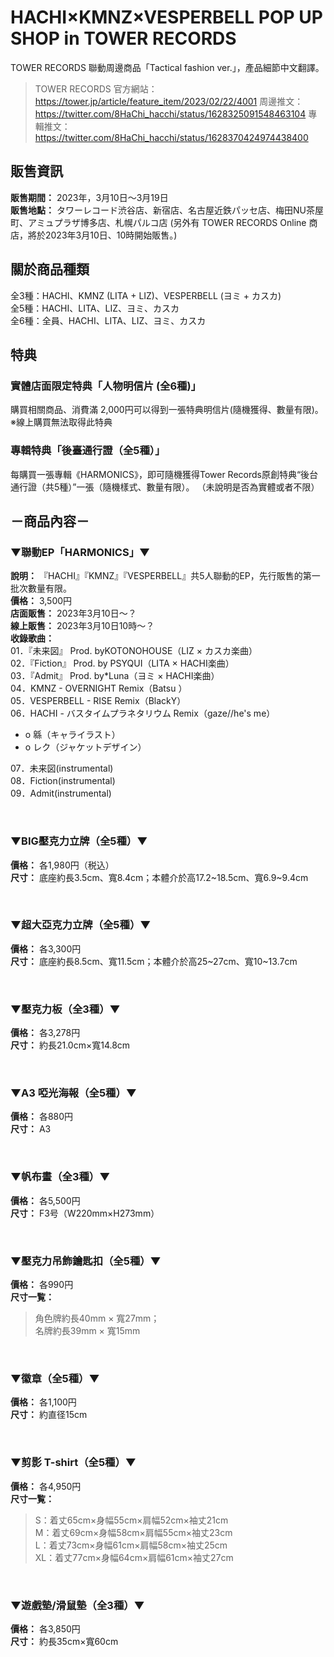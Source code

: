 # HACHI×KMNZ×VESPERBELL POP UP SHOP in TOWER RECORDS

TOWER RECORDS 聯動周邊商品「Tactical fashion ver.」，產品細節中文翻譯。

> TOWER RECORDS 官方網站：https://tower.jp/article/feature_item/2023/02/22/4001
> 周邊推文：https://twitter.com/8HaChi_hacchi/status/1628325091548463104
> 專輯推文：https://twitter.com/8HaChi_hacchi/status/1628370424974438400

## 販售資訊

**販售期間：** 2023年，3月10日～3月19日  
**販售地點：** タワーレコード渋谷店、新宿店、名古屋近鉄パッセ店、梅田NU茶屋町、アミュプラザ博多店、札幌パルコ店
(另外有 TOWER RECORDS Online 商店，將於2023年3月10日、10時開始販售。)

## 關於商品種類

全3種：HACHI、KMNZ (LITA + LIZ)、VESPERBELL (ヨミ + カスカ)  
全5種：HACHI、LITA、LIZ、ヨミ、カスカ  
全6種：全員、HACHI、LITA、LIZ、ヨミ、カスカ  

## 特典

### 實體店面限定特典「人物明信片 (全6種)」

購買相關商品、消費滿 2,000円可以得到一張特典明信片(隨機獲得、數量有限)。  
※線上購買無法取得此特典  

### 專輯特典「後臺通行證（全5種）」

每購買一張專輯《HARMONICS》，即可隨機獲得Tower Records原創特典“後台通行證（共5種）”一張（隨機樣式、數量有限）。
（未說明是否為實體或者不限）

## －商品內容－

### ▼聯動EP「HARMONICS」▼

**說明：** 『HACHI』『KMNZ』『VESPERBELL』共5人聯動的EP，先行販售的第一批次數量有限。  
**價格：** 3,500円  
**店面販售：** 2023年3月10日～？  
**線上販售：** 2023年3月10日10時～？  
**收錄歌曲：**  
01．『未来図』 Prod. byKOTONOHOUSE（LIZ × カスカ楽曲）  
02．『Fiction』 Prod. by PSYQUI（LITA × HACHI楽曲）  
03．『Admit』 Prod. by*Luna（ヨミ × HACHI楽曲）  
04．KMNZ - OVERNIGHT Remix（Batsu ）  
05．VESPERBELL - RISE Remix（BlackY）  
06．HACHI - バスタイムプラネタリウム Remix（gaze//he's me）  

- o 緜（キャライラスト）
- o レク（ジャケットデザイン）

07．未来図(instrumental)  
08．Fiction(instrumental)  
09．Admit(instrumental)  

&nbsp;  

### ▼BIG壓克力立牌（全5種）▼

**價格：** 各1,980円（税込）  
**尺寸：** 底座約長3.5cm、寬8.4cm；本體介於高17.2~18.5cm、寬6.9~9.4cm  

&nbsp;  

### ▼超大亞克力立牌（全5種）▼

**價格：** 各3,300円  
**尺寸：** 底座約長8.5cm、寬11.5cm；本體介於高25~27cm、寬10~13.7cm  

&nbsp;  

### ▼壓克力板（全3種）▼

**價格：** 各3,278円  
**尺寸：** 約長21.0cm×寬14.8cm  

&nbsp;  

### ▼A3 啞光海報（全5種）▼

**價格：** 各880円  
**尺寸：** A3  

&nbsp;  

### ▼帆布畫（全3種）▼

**價格：** 各5,500円  
**尺寸：** F3号（W220mm×H273mm）  

&nbsp;  

### ▼壓克力吊飾鑰匙扣（全5種）▼

**價格：** 各990円  
**尺寸一覧：**  
> 角色牌約長40mm × 寬27mm；  
> 名牌約長39mm × 寬15mm  

&nbsp;  

### ▼徽章（全5種）▼

**價格：** 各1,100円  
**尺寸：** 約直径15cm  

&nbsp;  

### ▼剪影 T-shirt（全5種）▼

**價格：** 各4,950円  
**尺寸一覧：**
> S：着丈65cm×身幅55cm×肩幅52cm×袖丈21cm  
> M：着丈69cm×身幅58cm×肩幅55cm×袖丈23cm  
> L：着丈73cm×身幅61cm×肩幅58cm×袖丈25cm  
> XL：着丈77cm×身幅64cm×肩幅61cm×袖丈27cm  

&nbsp;  

### ▼遊戲墊/滑鼠墊（全3種）▼

**價格：** 各3,850円  
**尺寸：** 約長35cm×寬60cm  
